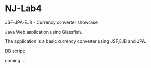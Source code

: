 NJ-Lab4
=======

JSF-JPA-EJB - Currency converter showcase

Java Web application using Glassfish.

The application is a basic currency converter using JSF,EJB and JPA. 

DB script:

coming....


